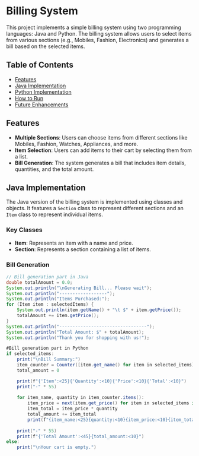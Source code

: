 # Billing System

This project implements a simple billing system using two programming languages: Java and Python. The billing system allows users to select items from various sections (e.g., Mobiles, Fashion, Electronics) and generates a bill based on the selected items.

## Table of Contents
- [Features](#features)
- [Java Implementation](#java-implementation)
- [Python Implementation](#python-implementation)
- [How to Run](#how-to-run)
- [Future Enhancements](#future-enhancements)

## Features
- **Multiple Sections**: Users can choose items from different sections like Mobiles, Fashion, Watches, Appliances, and more.
- **Item Selection**: Users can add items to their cart by selecting them from a list.
- **Bill Generation**: The system generates a bill that includes item details, quantities, and the total amount.

## Java Implementation

The Java version of the billing system is implemented using classes and objects. It features a `Section` class to represent different sections and an `Item` class to represent individual items.

### Key Classes
- **Item**: Represents an item with a name and price.
- **Section**: Represents a section containing a list of items.

### Bill Generation
```java
// Bill generation part in Java
double totalAmount = 0.0;
System.out.println("\nGenerating Bill... Please wait");
System.out.println("------------------");
System.out.println("Items Purchased:");
for (Item item : selectedItems) {
    System.out.println(item.getName() + "\t $" + item.getPrice());
    totalAmount += item.getPrice();
}
System.out.println("---------------------------------");
System.out.println("Total Amount: $" + totalAmount);
System.out.println("Thank you for shopping with us!");

#Bill generation part in Python
if selected_items:
    print("\nBill Summary:")
    item_counter = Counter([item.get_name() for item in selected_items])
    total_amount = 0

    print(f"{'Item':<25}{'Quantity':<10}{'Price':<10}{'Total':<10}")
    print("-" * 55)
    
    for item_name, quantity in item_counter.items():
        item_price = next(item.get_price() for item in selected_items if item.get_name() == item_name)
        item_total = item_price * quantity
        total_amount += item_total
        print(f"{item_name:<25}{quantity:<10}{item_price:<10}{item_total:<10}")
    
    print("-" * 55)
    print(f"{'Total Amount':<45}{total_amount:<10}")
else:
    print("\nYour cart is empty.")

